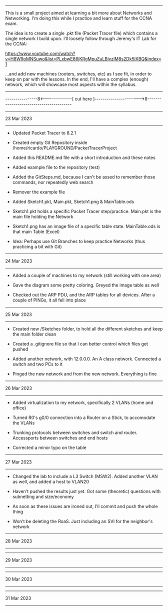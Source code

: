 ***********************************************************************************************************
This is a small project aimed at learning a bit more about Networks and Networking.
I'm doing this while I practice and learn stuff for the CCNA exam.

The idea is to create a single .pkt file (Packet Tracer file) which contains a single network I build upon.
I'll loosely follow through Jeremy's IT Lab for the CCNA:

https://www.youtube.com/watch?v=H8W9oMNSuwo&list=PLxbwE86jKRgMpuZuLBivzlM8s2Dk5lXBQ&index=1


...and add new machines (rooters, switches, etc) as I see fit, in order to keep on par with the lessons.
In the end, I'll have a complex (enough) network, which will showcase most aspects within the syllabus.


***********************************************************************************************************

----------------8<-------------[ cut here ]---------------------->8----------------------------------------


***********
23 Mar 2023
***********

- Updated Packet Tracer to 8.2.1

- Created empty Git Repository inside /home/ricardo/PLAYGROUND/PacketTracerProject

- Added this README.md file with a short introduction and these notes

- Added example file to the repository (test)

- Added the GitSteps.md, because I can't be assed to remember those commands, nor repeatedly web search

- Remover the example file

- Added Sketch1.pkt, Main.pkt, Sketch1.png & MainTable.ods

- Sketch1.pkt holds a specific Packet Tracer step/practice. Main.pkt is the main file holding the Network

- Sketch1.png has an image file of a specific table state. MainTable.ods is that main Table (Excel)

- Idea: Perhaps use Git Branches to keep practice Networks (thus practicing a bit with Git)

***********
24 Mar 2023
***********

- Added a couple of machines to my network (still working with one area)

- Gave the diagram some pretty coloring. Greyed the image table as well

- Checked out the ARP PDU, and the ARP tables for all devices. After a couple of PINGs, it all fell into place

***********
25 Mar 2023
***********

- Created new /Sketches folder, to hold all the different sketches and keep the main folder clean

- Created a .gitignore file so that I can better control which files get pushed

- Added another network, with 12.0.0.0. An A class network. Connected a switch and two PCs to it

- Pinged the new network and from the new network. Everything is fine

***********
26 Mar 2023
***********

- Added virtualization to my network, specifically 2 VLANs (home and office)
	
- Turned R0's g0/0 connection into a Router on a Stick, to accomodate the VLANs

- Trunking protocols between switches and switch and router. Accessports between switches and end hosts

- Corrected a minor typo on the table

***********
27 Mar 2023
***********

- Changed the lab to include a L3 Switch (MSW2). Added another VLAN as well, and added a host to VLAN20

- Haven't pushed the results just yet. Got some (theoretic) questions with subnetting and size/economy

- As soon as these issues are ironed out, I'll commit and push the whole thing

- Won't be deleting the RoaS. Just including an SVI for the neighbor's network

***********
28 Mar 2023
***********


***********
29 Mar 2023
***********


***********
30 Mar 2023
***********


***********
31 Mar 2023
***********









